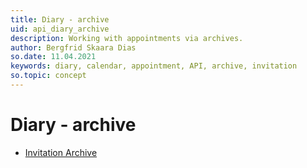 ```yaml
---
title: Diary - archive
uid: api_diary_archive
description: Working with appointments via archives.
author: Bergfrid Skaara Dias
so.date: 11.04.2021
keywords: diary, calendar, appointment, API, archive, invitation
so.topic: concept
---
```


# Diary - archive

* [Invitation Archive][1]

<!-- Referenced links -->
[1]: invitation-archive.md
